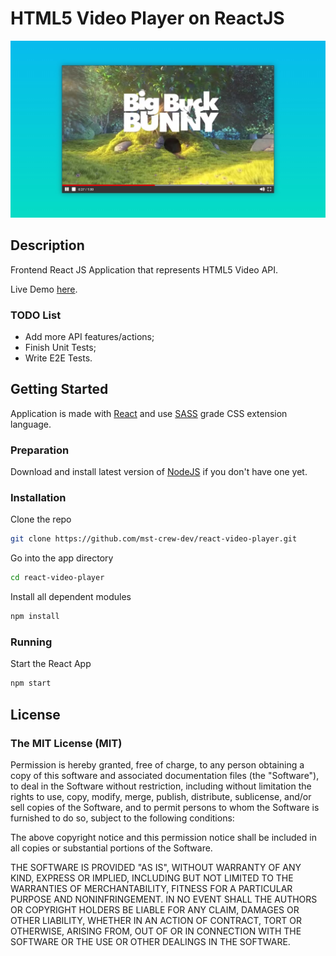 # HTML5 Video Player on ReactJS
![Video Player](_mockup/player.jpg "")

## Description
Frontend React JS Application that represents HTML5 Video API.

Live Demo [here](https://mst-crew-dev.github.io/react-video-player-build/).

### TODO List
* Add more API features/actions;
* Finish Unit Tests;
* Write E2E Tests.

## Getting Started
Application is made with [React](https://reactjs.org/) and use [SASS](https://sass-lang.com/) grade CSS extension language.

### Preparation
Download and install latest version of [NodeJS](https://nodejs.org/) if you don't have one yet.

### Installation
Clone the repo

```bash
git clone https://github.com/mst-crew-dev/react-video-player.git
```

Go into the app directory

```bash
cd react-video-player
```

Install all dependent modules

```bash
npm install
```

### Running
Start the React App
```bash
npm start
```

## License
### The MIT License (MIT)

Permission is hereby granted, free of charge, to any person obtaining a copy of this software and associated documentation files (the "Software"), to deal in the Software without restriction, including without limitation the rights to use, copy, modify, merge, publish, distribute, sublicense, and/or sell copies of the Software, and to permit persons to whom the Software is furnished to do so, subject to the following conditions:

The above copyright notice and this permission notice shall be included in all copies or substantial portions of the Software.

THE SOFTWARE IS PROVIDED "AS IS", WITHOUT WARRANTY OF ANY KIND, EXPRESS OR IMPLIED, INCLUDING BUT NOT LIMITED TO THE WARRANTIES OF MERCHANTABILITY, FITNESS FOR A PARTICULAR PURPOSE AND NONINFRINGEMENT. IN NO EVENT SHALL THE AUTHORS OR COPYRIGHT HOLDERS BE LIABLE FOR ANY CLAIM, DAMAGES OR OTHER LIABILITY, WHETHER IN AN ACTION OF CONTRACT, TORT OR OTHERWISE, ARISING FROM, OUT OF OR IN CONNECTION WITH THE SOFTWARE OR THE USE OR OTHER DEALINGS IN THE SOFTWARE.
